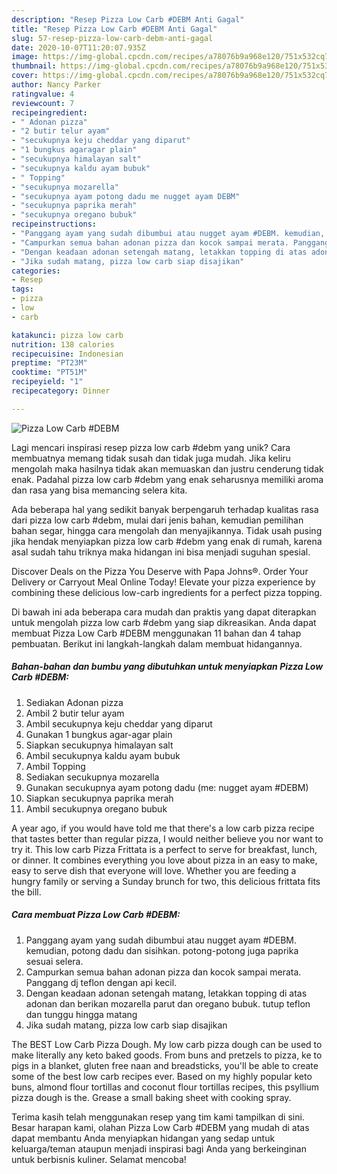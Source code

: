 ```yaml
---
description: "Resep Pizza Low Carb #DEBM Anti Gagal"
title: "Resep Pizza Low Carb #DEBM Anti Gagal"
slug: 57-resep-pizza-low-carb-debm-anti-gagal
date: 2020-10-07T11:20:07.935Z
image: https://img-global.cpcdn.com/recipes/a78076b9a968e120/751x532cq70/pizza-low-carb-debm-foto-resep-utama.jpg
thumbnail: https://img-global.cpcdn.com/recipes/a78076b9a968e120/751x532cq70/pizza-low-carb-debm-foto-resep-utama.jpg
cover: https://img-global.cpcdn.com/recipes/a78076b9a968e120/751x532cq70/pizza-low-carb-debm-foto-resep-utama.jpg
author: Nancy Parker
ratingvalue: 4
reviewcount: 7
recipeingredient:
- " Adonan pizza"
- "2 butir telur ayam"
- "secukupnya keju cheddar yang diparut"
- "1 bungkus agaragar plain"
- "secukupnya himalayan salt"
- "secukupnya kaldu ayam bubuk"
- " Topping"
- "secukupnya mozarella"
- "secukupnya ayam potong dadu me nugget ayam DEBM"
- "secukupnya paprika merah"
- "secukupnya oregano bubuk"
recipeinstructions:
- "Panggang ayam yang sudah dibumbui atau nugget ayam #DEBM. kemudian, potong dadu dan sisihkan. potong-potong juga paprika sesuai selera."
- "Campurkan semua bahan adonan pizza dan kocok sampai merata. Panggang dj teflon dengan api kecil."
- "Dengan keadaan adonan setengah matang, letakkan topping di atas adonan dan berikan mozarella parut dan oregano bubuk. tutup teflon dan tunggu hingga matang"
- "Jika sudah matang, pizza low carb siap disajikan"
categories:
- Resep
tags:
- pizza
- low
- carb

katakunci: pizza low carb 
nutrition: 138 calories
recipecuisine: Indonesian
preptime: "PT23M"
cooktime: "PT51M"
recipeyield: "1"
recipecategory: Dinner

---
```



![Pizza Low Carb #DEBM](https://img-global.cpcdn.com/recipes/a78076b9a968e120/751x532cq70/pizza-low-carb-debm-foto-resep-utama.jpg)

Lagi mencari inspirasi resep pizza low carb #debm yang unik? Cara membuatnya memang tidak susah dan tidak juga mudah. Jika keliru mengolah maka hasilnya tidak akan memuaskan dan justru cenderung tidak enak. Padahal pizza low carb #debm yang enak seharusnya memiliki aroma dan rasa yang bisa memancing selera kita.

Ada beberapa hal yang sedikit banyak berpengaruh terhadap kualitas rasa dari pizza low carb #debm, mulai dari jenis bahan, kemudian pemilihan bahan segar, hingga cara mengolah dan menyajikannya. Tidak usah pusing jika hendak menyiapkan pizza low carb #debm yang enak di rumah, karena asal sudah tahu triknya maka hidangan ini bisa menjadi suguhan spesial.

Discover Deals on the Pizza You Deserve with Papa Johns®. Order Your Delivery or Carryout Meal Online Today! Elevate your pizza experience by combining these delicious low-carb ingredients for a perfect pizza topping.


Di bawah ini ada beberapa cara mudah dan praktis yang dapat diterapkan untuk mengolah pizza low carb #debm yang siap dikreasikan. Anda dapat membuat Pizza Low Carb #DEBM menggunakan 11 bahan dan 4 tahap pembuatan. Berikut ini langkah-langkah dalam membuat hidangannya.

<!--inarticleads1-->

##### Bahan-bahan dan bumbu yang dibutuhkan untuk menyiapkan Pizza Low Carb #DEBM:

1. Sediakan  Adonan pizza
1. Ambil 2 butir telur ayam
1. Ambil secukupnya keju cheddar yang diparut
1. Gunakan 1 bungkus agar-agar plain
1. Siapkan secukupnya himalayan salt
1. Ambil secukupnya kaldu ayam bubuk
1. Ambil  Topping
1. Sediakan secukupnya mozarella
1. Gunakan secukupnya ayam potong dadu (me: nugget ayam #DEBM)
1. Siapkan secukupnya paprika merah
1. Ambil secukupnya oregano bubuk


A year ago, if you would have told me that there&#39;s a low carb pizza recipe that tastes better than regular pizza, I would neither believe you nor want to try it. This low carb Pizza Frittata is a perfect to serve for breakfast, lunch, or dinner. It combines everything you love about pizza in an easy to make, easy to serve dish that everyone will love. Whether you are feeding a hungry family or serving a Sunday brunch for two, this delicious frittata fits the bill. 

<!--inarticleads2-->

##### Cara membuat Pizza Low Carb #DEBM:

1. Panggang ayam yang sudah dibumbui atau nugget ayam #DEBM. kemudian, potong dadu dan sisihkan. potong-potong juga paprika sesuai selera.
1. Campurkan semua bahan adonan pizza dan kocok sampai merata. Panggang dj teflon dengan api kecil.
1. Dengan keadaan adonan setengah matang, letakkan topping di atas adonan dan berikan mozarella parut dan oregano bubuk. tutup teflon dan tunggu hingga matang
1. Jika sudah matang, pizza low carb siap disajikan


The BEST Low Carb Pizza Dough. My low carb pizza dough can be used to make literally any keto baked goods. From buns and pretzels to pizza, ke to pigs in a blanket, gluten free naan and breadsticks, you&#39;ll be able to create some of the best low carb recipes ever. Based on my highly popular keto buns, almond flour tortillas and coconut flour tortillas recipes, this psyllium pizza dough is the. Grease a small baking sheet with cooking spray. 

Terima kasih telah menggunakan resep yang tim kami tampilkan di sini. Besar harapan kami, olahan Pizza Low Carb #DEBM yang mudah di atas dapat membantu Anda menyiapkan hidangan yang sedap untuk keluarga/teman ataupun menjadi inspirasi bagi Anda yang berkeinginan untuk berbisnis kuliner. Selamat mencoba!
